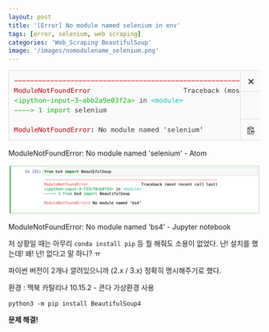 ```yaml
---
layout: post
title: '[Error] No module named selenium in env'
tags: [error, selenium, web scraping]
categories: 'Web_Scraping BeautifulSoup'
image: '/images/nomodulename_selenium.png'
---
```


![nomodulename_selenium](/images/nomodulename_selenium.png)

ModuleNotFoundError: No module named 'selenium' - Atom

![nomodulename_bs4](/images/nomodulename_bs4.png)

ModuleNotFoundError: No module named 'bs4' - Jupyter notebook



저 상황일 때는 아무리 `conda install pip`  등 뭘 해줘도 소용이 없었다. 난! 설치를 했는데! 왜! 넌! 없다고 말 하니? ㅠ

파이썬 버전이 2개나 깔려있으니까 (2.x / 3.x) 정확히 명시해주기로 했다. 



환경 : 맥북 카탈리나 10.15.2 - 콘다 가상환경 사용

```
python3 -m pip install BeautifulSoup4
```



**문제 해결!** 